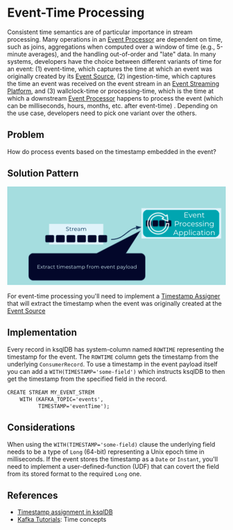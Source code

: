 # Event-Time Processing

Consistent time semantics are of particular importance in stream processing. Many operations in an [Event Processor](../event-processing/event-processor.md) are dependent on time, such as joins, aggregations when computed over a window of time (e.g., 5-minute averages), and the handling out-of-order and "late" data. In many systems, developers have the choice between different variants of time for an event: (1) event-time, which captures the time at which an event was originally created by its [Event Source](../event-source/event-source.md), (2) ingestion-time, which captures the time an event was received on the event stream in an [Event Streaming Platform](../event-processing/event-processing-application.md), and (3) wallclock-time or processing-time, which is the time at which a downstream [Event Processor](../event-processing/event-processor.md) happens to process the event (which can be milliseconds, hours, months, etc. after event-time) . Depending on the use case, developers need to pick one variant over the others.

## Problem

How do process events based on the timestamp embedded in the event?

## Solution Pattern

![event-time-processing](../img/timestamp-assigner.png)

For event-time processing you'll need to implement a [Timestamp Assigner](timestamp-assigner.md) that will extract the timestamp when the event was originally created at the [Event Source](../event-source/event-source.md)

## Implementation

Every record in ksqlDB has system-column named `ROWTIME` representing the timestamp for the event.  The `ROWTIME` column gets the timestamp from the underlying `ConsumerRecord`.  To use a timestamp in the event payload itself you can add a `WITH(TIMESTAMP='some-field')` which instructs ksqlDB to then get the timestamp from the specified field in the record.

```
CREATE STREAM MY_EVENT_STREM
    WITH (KAFKA_TOPIC='events',
          TIMESTAMP='eventTime');

```

## Considerations

When using the `WITH(TIMESTAMP='some-field)` clause the underlying field needs to be a type of `Long` (64-bit) representing a Unix epoch time in milliseconds.  If the event stores the timestamp as a `Date` or `Instant`, you'll need to implement a user-defined-function (UDF) that can covert the field from its stored format to the required `Long` one.

## References

* [Timestamp assignment in ksqlDB](https://docs.ksqldb.io/en/latest/concepts/time-and-windows-in-ksqldb-queries/#timestamp-assignment)
* [Kafka Tutorials]( https://kafka-tutorials.confluent.io/time-concepts/ksql.html): Time concepts